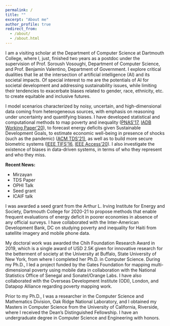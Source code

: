 ```yaml
---
permalink: /
title: ""
excerpt: "About me"
author_profile: true
redirect_from: 
  - /about/
  - /about.html
---
```

I am a visiting scholar at the Department of Computer Science at Dartmouth College, where I, just, finished two years as a postdoc under the supervision of Prof. Soroush Vosoughi, Department of Computer Science, and Prof. Benjamin Valentino, Department of Government. I explore critical dualities that lie at the intersection of artificial intelligence (AI) and its societal impacts. Of special interest to me are the potentials of AI for societal development and addressing sustainability issues, while limiting their tendencies to exacerbate biases related to gender, race, ethnicity, etc. to create equitable and inclusive futures.

I model scenarios characterized by noisy, uncertain, and high-dimensional data coming from heterogeneous sources, with emphasis on reasoning under uncertainty and quantifying biases. I have developed statistical and computational methods to map poverty and inequality (<a href="https://www.pnas.org/content/114/46/E9783">PNAS'17</a>, <a href="https://publications.iadb.org/en/estimating-and-forecasting-income-poverty-and-inequality-in-haiti-using-satellite-imagery-and-mobile-phone-data">IADB Working Paper'20</a>), to forecast energy deficits given Sustainable Development Goals, to estimate economic well-being in presence of shocks (such as the pandemic) (<a href="assets/docs/acm_tds.pdf">ACM TDS'21)</a>, as well as to build more secure biometric systems (<a href="assets/docs/ieee_tifs.pdf">IEEE TIFS'16</a>, <a href="https://ieeexplore.ieee.org/document/9157880">IEEE Access'20</a>). I also investigate the existence of biases in data-driven systems, in terms of who they represent and who they miss. 

<p><b>Recent News:</b></p>
<ul>
  <li>Mirzayan</li>
  <li>TDS Paper</li>
  <li>OPHI Talk</li>
  <li>Seed grant</li>
  <li>ICAIF talk</li>
</ul>

I was awarded a seed grant from the Arthur L. Irving Institute for Energy and Society, Dartmouth College for 2020-21 to propose methods that enable frequent evaluations of energy deficit in poorer economies in absence of any official surveys. I have collaborated with the Inter-American Development Bank, DC on studying poverty and inequality for Haiti from satellite imagery and mobile phone data.

My doctoral work was awarded the Chih Foundation Research Award in 2019, which is a single award of USD 2.5K given for innovative research for the betterment of society at the University at Buffalo, State University of New York, from where I completed her Ph.D. in Computer Science. During my Ph.D., I led a project funded by the Gates Foundation for mapping multi-dimensional poverty using mobile data in collaboration with the National Statistics Office of Senegal and Sonatel/Orange Labs. I have also collaborated with the Overseas Development Institute (ODI), London, and Datapop Alliance regarding poverty mapping work.

Prior to my Ph.D., I was a researcher in the Computer Science and Mathematics Division, Oak Ridge National Laboratory, and I obtained my Masters in Computer Science from the University of California, Riverside, where I received the Dean’s Distinguished Fellowship. I have an undergraduate degree in Computer Science and Engineering with honors.
